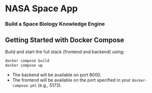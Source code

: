 
# NASA Space App
### Build a Space Biology Knowledge Engine


## Getting Started with Docker Compose

Build and start the full stack (frontend and backend) using:

```sh
docker compose build
docker compose up
```

- The backend will be available on port 8000.
- The frontend will be available on the port specified in your `docker-compose.yml` (e.g., 5173).
